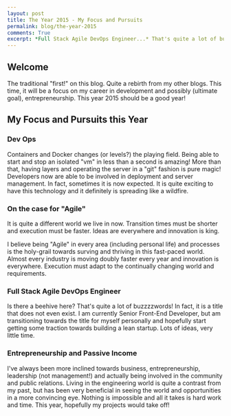 ```yaml
---
layout: post
title: The Year 2015 - My Focus and Pursuits
permalink: blog/the-year-2015
comments: True
excerpt: *Full Stack Agile DevOps Engineer...* That's quite a lot of buzzzzwords! In fact, it is a title that does not even exist. I am currently Senior Front-End Developer living at Orange County, CA, but am transitioning towards..
---
```


## Welcome

The traditional "first!" on this blog. Quite a rebirth from my other blogs. This time, it will be a focus on my career in development and possibly (ultimate goal), entrepreneurship. This year 2015 should be a good year!

## My Focus and Pursuits this Year

### Dev Ops

Containers and Docker changes (or levels?) the playing field. Being able to start and stop an isolated "vm" in less than a second is amazing! More than that, having layers and operating the server in a "git" fashion is pure magic! Developers now are able to be involved in deployment and server management. In fact, sometimes it is now expected. It is quite exciting to have this technology and it definitely is spreading like a wildfire.

### On the case for "Agile"

It is quite a different world we live in now. Transition times must be shorter and execution must be faster. Ideas are everywhere and innovation is king.

I believe being "Agile" in every area (including personal life) and processes is the holy-grail towards surving and thriving in this fast-paced world. Almost every industry is moving doubly faster every year and innovation is everywhere. Execution must adapt to the continually changing world and requirements.

### Full Stack Agile DevOps Engineer

Is there a beehive here? That's quite a lot of buzzzzwords! In fact, it is a title that does not even exist. I am currently Senior Front-End Developer, but am transitioning towards the title for myself personally and hopefully start getting some traction towards building a lean startup. Lots of ideas, very little time.

### Entrepreneurship and Passive Income

I've always been more inclined towards business, entrepreneurship, leadership (not management!) and actually being involved in the community and public relations. Living in the engineering world is quite a contrast from my past, but has been very beneficial in seeing the world and opportunities in a more convincing eye. Nothing is impossible and all it takes is hard work and time. This year, hopefully my projects would take off!
